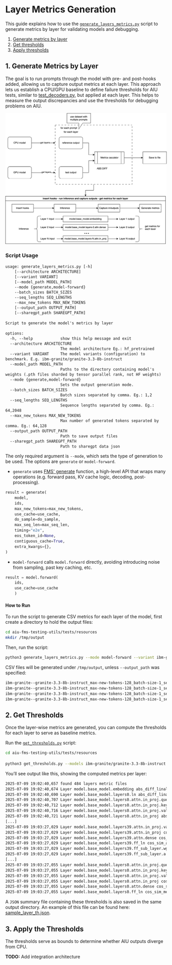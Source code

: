 # Layer Metrics Generation

This guide explains how to use the [`generate_layers_metrics.py`](../scripts/generate_layers_metrics.py) script to generate metrics by layer for validating models and debugging.

1. [Generate metrics by layer](./LAYERS.md#1-generate-metrics-by-layer)
2. [Get thresholds](./LAYERS.md#2-get-thresholds)
3. [Apply thresholds](./LAYERS.md#3-apply-the-thresholds)

## 1. Generate Metrics by Layer

The goal is to run prompts through the model with pre- and post-hooks added, allowing us to capture output metrics at each layer. This approach lets us establish a CPU/GPU baseline to define failure thresholds for AIU tests, similar to [test_decoders.py](https://github.com/foundation-model-stack/aiu-fms-testing-utils/blob/main/tests/models/test_decoders.py), but applied at each layer. This helps to measure the output discrepancies and use the thresholds for debugging problems on AIU.

![metrics generation by layer](./resources/assets/metrics_generation_layers.png)

### Script Usage

```console
usage: generate_layers_metrics.py [-h] 
    [--architecture ARCHITECTURE] 
    [--variant VARIANT] 
    [--model_path MODEL_PATH] 
    --mode {generate,model-forward} 
    --batch_sizes BATCH_SIZES 
    --seq_lengths SEQ_LENGTHS 
    --max_new_tokens MAX_NEW_TOKENS 
    [--output_path OUTPUT_PATH] 
    [--sharegpt_path SHAREGPT_PATH]

Script to generate the model's metrics by layer

options:
  -h, --help            show this help message and exit
  --architecture ARCHITECTURE
                        The model architecture Eg.: hf_pretrained
  --variant VARIANT     The model variants (configuration) to benchmark. E.g. ibm-granite/granite-3.3-8b-instruct
  --model_path MODEL_PATH
                        Paths to the directory containing model's weights (.pth files sharded by tensor parallel rank, not HF weights)
  --mode {generate,model-forward}
                        Sets the output generation mode.
  --batch_sizes BATCH_SIZES
                        Batch sizes separated by comma. Eg.: 1,2
  --seq_lengths SEQ_LENGTHS
                        Sequence lengths separated by comma. Eg.: 64,2048
  --max_new_tokens MAX_NEW_TOKENS
                        Max number of generated tokens separated by comma. Eg.: 64,128
  --output_path OUTPUT_PATH
                        Path to save output files
  --sharegpt_path SHAREGPT_PATH
                        Path to sharegpt data json
```

The only required argument is `--mode`, which sets the type of generation to be used. The options are `generate` or `model-forward`.

- `generate` uses [FMS' generate](https://github.com/foundation-model-stack/foundation-model-stack/blob/main/fms/utils/generation.py) function, a high-level API that wraps many operations (e.g. forward pass, KV cache logic, decoding, post-processing).

```python
result = generate(
    model,
    ids,
    max_new_tokens=max_new_tokens,
    use_cache=use_cache,
    do_sample=do_sample,
    max_seq_len=max_seq_len,
    timing="e2e",
    eos_token_id=None,
    contiguous_cache=True,
    extra_kwargs={},
)
```

- `model-forward` calls `model.forward` directly, avoiding introducing noise from sampling, past key caching, etc.

```python
result = model.forward(
    ids,
    use_cache=use_cache
    )
```

#### How to Run

To run the script to generate CSV metrics for each layer of the model, first create a directory to hold the output files:

```bash
cd aiu-fms-testing-utils/tests/resources
mkdir /tmp/output
```

Then, run the script:

```bash
python3 generate_layers_metrics.py --mode model-forward --variant ibm-granite/granite-3.3-8b-instruct --architecture hf_pretrained --batch_sizes 1 --seq_lengths 64 --max_new_tokens 128
```

CSV files will be generated under `/tmp/output`, unless `--output_path` was specified:

```bash
ibm-granite--granite-3.3-8b-instruct_max-new-tokens-128_batch-size-1_seq-length-64_dtype-float16--model.base_model.layers7.ln.abs_diff.csv
ibm-granite--granite-3.3-8b-instruct_max-new-tokens-128_batch-size-1_seq-length-64_dtype-float16--model.base_model.layers7.ln.cos_sim.csv
ibm-granite--granite-3.3-8b-instruct_max-new-tokens-128_batch-size-1_seq-length-64_dtype-float16--model.base_model.layers8.attn.dense.abs_diff.csv
ibm-granite--granite-3.3-8b-instruct_max-new-tokens-128_batch-size-1_seq-length-64_dtype-float16--model.base_model.layers8.attn.dense.cos_sim.csv
```

## 2. Get Thresholds

Once the layer-wise metrics are generated, you can compute the thresholds for each layer to serve as baseline metrics.

Run the [`get_thresholds.py`](./resources/get_thresholds.py) script:

```bash
cd aiu-fms-testing-utils/tests/resources

python3 get_thresholds.py --models ibm-granite/granite-3.3-8b-instruct --metrics abs_diff cos_sim_avg cos_sim_men --file_base /tmp/output --layer_io
```

You’ll see output like this, showing the computed metrics per layer:

```bash
2025-07-09 19:02:40,657 found 484 layers metric files
2025-07-09 19:02:40,674 Layer model.base_model.embedding abs_diff_linalg_norm = 1.7258892434335918e-07
2025-07-09 19:02:40,690 Layer model.base_model.layers0.ln abs_diff_linalg_norm = 0.4083323414747196
2025-07-09 19:02:40,707 Layer model.base_model.layers0.attn.in_proj.query abs_diff_linalg_norm = 0.7099368339133884
2025-07-09 19:02:40,712 Layer model.base_model.layers0.attn.in_proj.key abs_diff_linalg_norm = 0.40915828503373886
2025-07-09 19:02:40,716 Layer model.base_model.layers0.attn.in_proj.value abs_diff_linalg_norm = 0.12381335209555287
2025-07-09 19:02:40,721 Layer model.base_model.layers0.attn.in_proj abs_diff_linalg_norm = 0.12381335209555287
[...]
2025-07-09 19:03:27,029 Layer model.base_model.layers39.attn.in_proj.value cos_sim_avg = 0.9999685110524297
2025-07-09 19:03:27,029 Layer model.base_model.layers39.attn.in_proj cos_sim_avg = 0.9999685110524297
2025-07-09 19:03:27,029 Layer model.base_model.layers39.attn.dense cos_sim_avg = 0.9999954961240292
2025-07-09 19:03:27,029 Layer model.base_model.layers39.ff_ln cos_sim_avg = 1.0000354265794158
2025-07-09 19:03:27,029 Layer model.base_model.layers39.ff_sub_layer.wg cos_sim_avg = 1.0000474276021123
2025-07-09 19:03:27,029 Layer model.base_model.layers39.ff_sub_layer.a cos_sim_avg = 1.0000188555568457
[...]
2025-07-09 19:03:27,055 Layer model.base_model.layers0.attn.in_proj.query cos_sim_mean = 0.9999569654464722
2025-07-09 19:03:27,055 Layer model.base_model.layers0.attn.in_proj.key cos_sim_mean = 1.000030318275094
2025-07-09 19:03:27,055 Layer model.base_model.layers0.attn.in_proj.value cos_sim_mean = 0.9999886471778154
2025-07-09 19:03:27,055 Layer model.base_model.layers0.attn.in_proj cos_sim_mean = 0.9999886471778154
2025-07-09 19:03:27,055 Layer model.base_model.layers0.attn.dense cos_sim_mean = 1.0000049602240324
2025-07-09 19:03:27,055 Layer model.base_model.layers0.ff_ln cos_sim_mean = 0.9999961135908961

```

A `JSON` summary file containing these thresholds is also saved in the same output directory. An example of this file can be found here: [sample_layer_th.json](./resources/sample_layer_th.json).

## 3. Apply the Thresholds

The thresholds serve as bounds to determine whether AIU outputs diverge from CPU.

**TODO:** Add integration architecture
